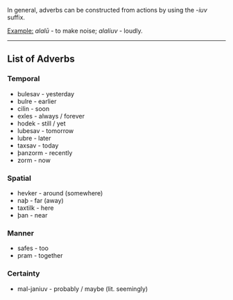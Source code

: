 In general, adverbs can be constructed from actions by using the -_iuv_ suffix.

<u>Example:</u> _alalū_ - to make noise; _alaliuv_ - loudly.
- - - -
## List of Adverbs
### Temporal

* bulesav - yesterday
* bulre - earlier
* cilin - soon
* exles - always / forever
* hodek - still / yet
* lubesav - tomorrow
* lubre - later
* taxsav - today
* þanzorm - recently
* zorm - now

### Spatial

* hevker - around (somewhere)
* naþ - far (away)
* taxtilk - here
* þan - near

### Manner

* safes - too
* pram - together

### Certainty

* mal-janiuv - probably / maybe (lit. seemingly)